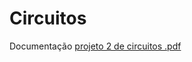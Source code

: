 # Circuitos

Documentação
[projeto 2 de circuitos .pdf](https://github.com/FelipeFerraz4/Circuitos/files/13191838/projeto.2.de.circuitos.pdf)
